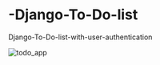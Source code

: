 # -Django-To-Do-list
Django-To-Do-list-with-user-authentication



![todo_app](https://github.com/Muhammad-Sulman/-Django-To-Do-list/assets/148377324/77418379-9452-4839-abe2-0a2ee8033a3e)
